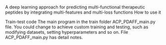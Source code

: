 A deep learning approach for predicting multi-functional therapeutic peptides by integrating multi-features and multi-loss functions
How to use it

Train-test code
The main program in the train folder ACP_PDAFF_main.py file. You could change  to achieve custom training and testing, such as modifying datasets, setting hyperparameters and so on. File ACP_PDAFF_main.py has detail notes.
